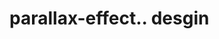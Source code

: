 # parallax-effect.. desgin                                                                                                                                                                                                                                                                                                                                                                                                

